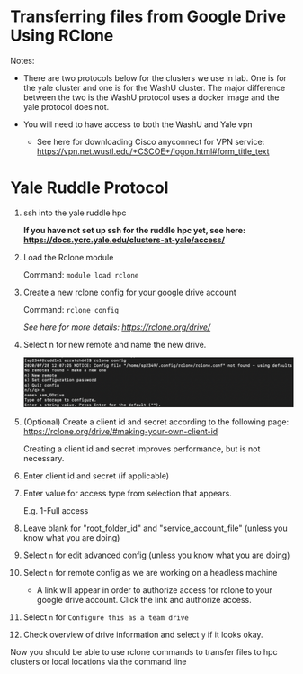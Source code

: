 # Transferring files from Google Drive Using RClone

Notes:
    
- There are two protocols below for the clusters we use in lab. One is for the yale cluster and one is for the WashU cluster. The major difference between the two is the WashU protocol uses a docker image and the yale protocol does not.
    
- You will need to have access to both the WashU and Yale vpn
    
    - See here for downloading Cisco anyconnect for VPN service: https://vpn.net.wustl.edu/+CSCOE+/logon.html#form_title_text


# Yale Ruddle Protocol

1. ssh into the yale ruddle hpc
    
    **If you have not set up ssh for the ruddle hpc yet, see here: https://docs.ycrc.yale.edu/clusters-at-yale/access/**
    
    
2. Load the Rclone module

    Command: ```module load rclone```
  
3. Create a new rclone config for your google drive account

    Command: ```rclone config```
    
    *See here for more details: https://rclone.org/drive/*
  
4. Select n for new remote and name the new drive.

    ![select_remote.png](./select_remote.png)

5. (Optional) Create a client id and secret according to the following page: https://rclone.org/drive/#making-your-own-client-id 

    Creating a client id and secret improves performance, but is not necessary.
    
6. Enter client id and secret (if applicable)

7. Enter value for access type from selection that appears.

    E.g. 1-Full access

8. Leave blank for "root_folder_id" and "service_account_file" (unless you know what you are doing)

9. Select ```n``` for edit advanced config (unless you know what you are doing)

10. Select ```n``` for remote config as we are working on a headless machine

    - A link will appear in order to authorize access for rclone to your google drive account. Click the link and authorize access.
    
11. Select ```n``` for ```Configure this as a team drive```

12. Check overview of drive information and select ```y``` if it looks okay.

Now you should be able to use rclone commands to transfer files to hpc clusters or local locations via the command line
